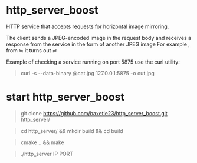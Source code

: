# http_server_boost

HTTP service that accepts requests for horizontal image mirroring.

The client sends a JPEG-encoded image in the request body and 
receives a response from the service in the form of another JPEG image
For example , from ≒ it turns out ≓

Example of checking a service running on port 5875 use the curl utility:
> curl -s --data-binary @cat.jpg 127.0.0.1:5875 -o out.jpg

# start http_server_boost

> git clone https://github.com/baxetle23/http_server_boost.git http_server/

> cd http_server/ && mkdir build && cd build

> cmake .. && make

> ./http_server IP PORT
